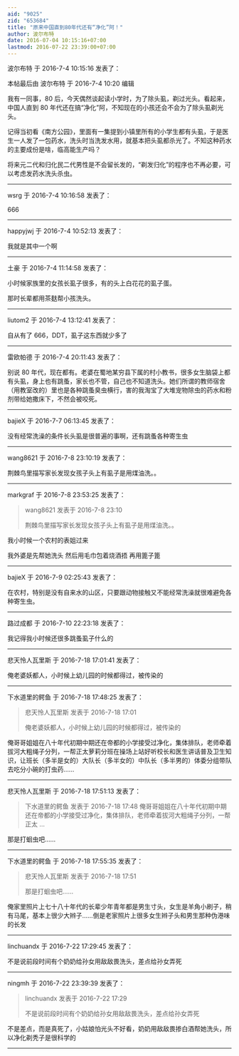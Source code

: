 ```yaml
---
aid: "9025"
zid: "653684"
title: "原来中国直到80年代还有“净化”阿！"
author: 波尔布特
date: 2016-07-04 10:15:16+07:00
lastmod: 2016-07-22 23:39:00+07:00
---
```


波尔布特 于 2016-7-4 10:15:16 发表了：

本帖最后由 波尔布特 于 2016-7-4 10:20 编辑

我有一同事，80 后，今天偶然谈起读小学时，为了除头虱，剃过光头。看起来，中国人直到 80 年代还在搞“净化”阿，不知现在的小孩还会不会为了除头虱剃光头。

记得当初看《南方公园》，里面有一集提到小镇里所有的小学生都有头虱，于是医生一人发了一包药水，洗头时当洗发水用，就基本把头虱都杀光了。不知这种药水的主要成份是啥，临高能生产吗？

将来元二代和归化民二代男性是不会留长发的，“剃发归化”的程序也不再必要，可以考虑发药水洗头杀虫。

---

wsrg 于 2016-7-4 10:16:58 发表了：

666

---

happyjwj 于 2016-7-4 10:52:13 发表了：

我就是其中一个啊

---

土豪 于 2016-7-4 11:14:58 发表了：

小时候家族里的女孩长虱子很多，有的头上白花花的虱子蛋。

那时长辈都用茶麸帮小孩洗头。

---

liutom2 于 2016-7-4 13:12:41 发表了：

自从有了 666，DDT，虱子这东西就少多了

---

雷欧帕德 于 2016-7-4 20:11:43 发表了：

别说 80 年代，现在都有。老婆在蜀地某穷县下属的村小教书，很多女生脑袋上都有头虱，身上也有跳蚤，家长也不管，自己也不知道洗头。她们所谓的教师宿舍（用教室改的）里也是各种跳蚤臭虫横行，害的我淘宝了大堆宠物除虫的药水和粉剂带给她撒床下，不然会被咬死。

---

bajieX 于 2016-7-7 06:13:45 发表了：

没有经常洗澡的条件长头虱是很普遍的事啊，还有跳蚤各种寄生虫

---

wang8621 于 2016-7-8 23:10:19 发表了：

荆棘鸟里描写家长发现女孩子头上有虱子是用煤油洗。。

---

markgraf 于 2016-7-8 23:53:25 发表了：

> wang8621 发表于 2016-7-8 23:10
>
> 荆棘鸟里描写家长发现女孩子头上有虱子是用煤油洗。。

我小时候一个农村的表姐过来

我外婆是先帮她洗头 然后用毛巾包着烧酒捂 再用篦子篦

---

bajieX 于 2016-7-9 02:25:43 发表了：

在农村，特别是没有自来水的山区，只要跟动物接触又不能经常洗澡就很难避免各种寄生虫。

---

路过成都 于 2016-7-10 22:23:18 发表了：

我记得我小时候还很多跳蚤虱子什么的

---

悲天怜人瓦里斯 于 2016-7-18 17:01:41 发表了：

俺老婆妖都人，小时候上幼儿园的时候都得过，被传染的

---

下水道里的鳄鱼 于 2016-7-18 17:48:25 发表了：

> 悲天怜人瓦里斯 发表于 2016-7-18 17:01
>
> 俺老婆妖都人，小时候上幼儿园的时候都得过，被传染的

俺哥哥姐姐在八十年代初期中期还在帝都的小学接受过净化，集体排队，老师牵着拔河大粗绳子分列，一帮正太萝莉分班在操场上站好听校长和医生讲话普及卫生知识，让班长（多半是女的）大队长（多半女的）中队长（多半男的）体委分组带队去吃分小碗的打虫药……

---

悲天怜人瓦里斯 于 2016-7-18 17:51:13 发表了：

> 下水道里的鳄鱼 发表于 2016-7-18 17:48 俺哥哥姐姐在八十年代初期中期还在帝都的小学接受过净化，集体排队，老师牵着拔河大粗绳子分列，一帮正太 ...

那是打蛔虫吧……

---

下水道里的鳄鱼 于 2016-7-18 17:55:35 发表了：

> 悲天怜人瓦里斯 发表于 2016-7-18 17:51
>
> 那是打蛔虫吧……

俺家里照片上七十八十年代的长辈少年青年都是男生寸头，女生是羊角小刷子，稍有马尾，基本上很少大辫子……倒是老家照片上很多女生辫子头和男生那种伪港味的长发

---

linchuandx 于 2016-7-22 17:29:45 发表了：

不是说前段时间有个奶奶给孙女用敌敌畏洗头，差点给孙女弄死

---

ningmh 于 2016-7-22 23:39:39 发表了：

> linchuandx 发表于 2016-7-22 17:29
>
> 不是说前段时间有个奶奶给孙女用敌敌畏洗头，差点给孙女弄死

不是差点，而是真死了，小姑娘怕光头不好看，奶奶用敌敌畏掺白酒帮她洗头，所以净化剃秃子是很科学的

---
